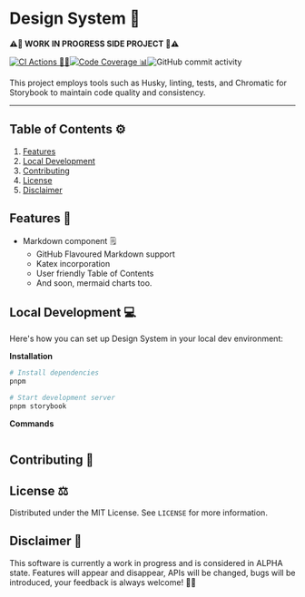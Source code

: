 # Design System 🎨

**⚠🚧 WORK IN PROGRESS SIDE PROJECT 🚧⚠️**

[![CI Actions 🚀🤖](https://github.com/HarrisFauntleroy/design-system/actions/workflows/ci.yml/badge.svg)](https://github.com/HarrisFauntleroy/design-system/actions/workflows/ci.yml)[![Code Coverage 📊](https://github.com/HarrisFauntleroy/design-system/actions/workflows/coverage.yml/badge.svg)](https://github.com/HarrisFauntleroy/design-system/actions/workflows/coverage.yml)![GitHub commit activity](https://img.shields.io/github/commit-activity/w/HarrisFauntleroy/design-system?style=flat)

<!-- PROJECT_DESCRIPTION -->

This project employs tools such as Husky, linting, tests, and Chromatic for
Storybook to maintain code quality and consistency.

<!-- PROJECT_SCREENSHOT -->

<!-- <img src="" alt="Design System" title="Design System" width="750"/> -->

---

## Table of Contents ⚙️

1. [Features](#features-💫)
2. [Local Development](#local-development-💻)
3. [Contributing](#contributing-🤝)
4. [License](#license-⚖️)
5. [Disclaimer](#disclaimer-🚨)

## Features 💫

- Markdown component 🗒️
  - GitHub Flavoured Markdown support
  - Katex incorporation
  - User friendly Table of Contents
  - And soon, mermaid charts too.

<!-- LIST OF FEATURES -->

## Local Development 💻

Here's how you can set up Design System in your local dev environment:

**Installation**

<!-- INSTALLATION INSTRUCTIONS -->

```zsh
# Install dependencies
pnpm
```

```zsh
# Start development server
pnpm storybook
```

**Commands**

```zsh

```

<!-- LIST OF COMMANDS -->

## Contributing 🤝

<!-- GUIDELINES FOR CONTRIBUTION -->

## License ⚖️

Distributed under the MIT License. See `LICENSE` for more information.

## Disclaimer 🚨

This software is currently a work in progress and is considered in ALPHA state.
Features will appear and disappear, APIs will be changed, bugs will be
introduced, your feedback is always welcome! 🚧🔧
